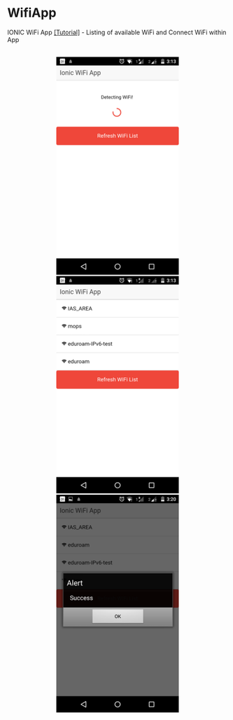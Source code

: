 # WifiApp
IONIC WiFi App <a target="_blank" href="http://dynamicremo.blogspot.de/2016/01/ionic-wifi-app-using-phonegapcordova.html">[Tutorial]</a> - Listing of available WiFi and Connect WiFi within App
<br>
<br>
<div style="text-align: center;">
	<img src="https://github.com/DynamicRemo/WifiApp/blob/master/ScreenShots/Capture1.png" width="280" />
	<img src="https://github.com/DynamicRemo/WifiApp/blob/master/ScreenShots/Capture2.png" width="280" />
	<img src="https://github.com/DynamicRemo/WifiApp/blob/master/ScreenShots/Capture3.png" width="280" />
</div>
